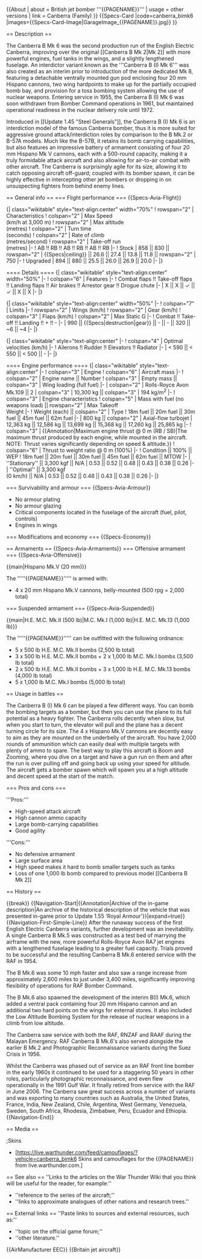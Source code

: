 {{About
| about = British jet bomber '''{{PAGENAME}}'''
| usage = other versions
| link = Canberra (Family)
}}
{{Specs-Card
|code=canberra_bimk6
|images={{Specs-Card-Image|GarageImage_{{PAGENAME}}.jpg}}
}}

== Description ==
<!-- ''In the description, the first part should be about the history of and the creation and combat usage of the aircraft, as well as its key features. In the second part, tell the reader about the aircraft in the game. Insert a screenshot of the vehicle, so that if the novice player does not remember the vehicle by name, he will immediately understand what kind of vehicle the article is talking about.'' -->
The Canberra B Mk 6 was the second production run of the English Electric Canberra, improving over the original [[Canberra B Mk 2|Mk 2]] with more powerful engines, fuel tanks in the wings, and a slightly lengthened fuselage. An interdictor variant known as the '''Canberra B (I) Mk 6''' was also created as an interim prior to introduction of the more dedicated Mk 8, featuring a detachable ventrally mounted gun pod enclosing four 20 mm Hispano cannons, two wing hardpoints to make up for the partially occupied bomb bay, and provision for a toss bombing system allowing the use of nuclear weapons. Entering service in 1955, the Canberra B (I) Mk 6 was soon withdrawn from Bomber Command operations in 1961, but maintained operational readiness in the nuclear delivery role until 1972.

Introduced in [[Update 1.45 "Steel Generals"]], the Canberra B (I) Mk 6 is an interdiction model of the famous Canberra bomber, thus it is more suited for aggressive ground attack/interdiction roles by comparison to the B Mk.2 or B-57A models. Much like the B-57B, it retains its bomb carrying capabilities, but also features an impressive battery of armament consisting of four 20 mm Hispano Mk V cannons, each with a 500-round capacity, making it a truly formidable attack aircraft and also allowing for air-to-air combat with other aircraft. The Canberra is surprisingly agile for its size, allowing it to catch opposing aircraft off-guard; coupled with its bomber spawn, it can be highly effective in intercepting other jet bombers or dropping in on unsuspecting fighters from behind enemy lines.

== General info ==
=== Flight performance ===
{{Specs-Avia-Flight}}
<!-- ''Describe how the aircraft behaves in the air. Speed, manoeuvrability, acceleration and allowable loads - these are the most important characteristics of the vehicle.'' -->

{| class="wikitable" style="text-align:center" width="70%"
! rowspan="2" | Characteristics
! colspan="2" | Max Speed<br>(km/h at 3,000 m)
! rowspan="2" | Max altitude<br>(metres)
! colspan="2" | Turn time<br>(seconds)
! colspan="2" | Rate of climb<br>(metres/second)
! rowspan="2" | Take-off run<br>(metres)
|-
! AB !! RB !! AB !! RB !! AB !! RB
|-
! Stock
| 858 || 830 || rowspan="2" | {{Specs|ceiling}} || 26.6 || 27.4 || 13.8 || 11.8 || rowspan="2" | 750
|-
! Upgraded
| 894 || 880 || 25.5 || 26.0 || 26.9 || 20.0
|-
|}

==== Details ====
{| class="wikitable" style="text-align:center" width="50%"
|-
! colspan="6" | Features
|-
! Combat flaps !! Take-off flaps !! Landing flaps !! Air brakes !! Arrestor gear !! Drogue chute
|-
| X || X || ✓ || ✓ || X || X     <!-- ✓ -->
|-
|}

{| class="wikitable" style="text-align:center" width="50%"
|-
! colspan="7" | Limits
|-
! rowspan="2" | Wings (km/h)
! rowspan="2" | Gear (km/h)
! colspan="3" | Flaps (km/h)
! colspan="2" | Max Static G
|-
! Combat !! Take-off !! Landing !! + !! -
|-
| 990 <!-- {{Specs|destruction|body}} --> || {{Specs|destruction|gear}} || - || - || 320 || ~6 || ~4
|-
|}

{| class="wikitable" style="text-align:center"
|-
! colspan="4" | Optimal velocities (km/h)
|-
! Ailerons !! Rudder !! Elevators !! Radiator
|-
| < 590 || < 550 || < 500 || -
|-
|}

==== Engine performance ====
{| class="wikitable" style="text-align:center"
|-
! colspan="3" | Engine
! colspan="6" | Aircraft mass
|-
! colspan="2" | Engine name || Number
! colspan="3" | Empty mass || colspan="3" | Wing loading (full fuel)
|-
| colspan="2" | Rolls-Royce Avon Mk.109 ||  2
| colspan="3" | 10,300 kg || colspan="3" |  194 kg/m<sup>2</sup>
|-
! colspan="3" | Engine characteristics
! colspan="5" | Mass with fuel (no weapons load) || rowspan="2" | Max Takeoff<br />Weight
|-
! Weight (each) || colspan="2" | Type
! 18m fuel || 20m fuel || 30m fuel || 45m fuel || 62m fuel
|-
| 800 kg || colspan="2" | Axial-flow turbojet
| 12,363 kg || 12,586 kg || 13,699 kg || 15,368 kg || 17,260 kg || 25,865 kg
|-
! colspan="3" | {{Annotation|Maximum engine thrust @ 0 m (RB / SB)|The maximum thrust produced by each engine, while mounted in the aircraft. NOTE: Thrust varies significantly depending on speed & altitude.}}
! colspan="6" | Thrust to weight ratio @ 0 m (100%)
|-
! Condition || 100% || WEP
! 18m fuel || 20m fuel || 30m fuel || 45m fuel || 62m fuel || MTOW
|-
| ''Stationary'' || 3,300 kgf || N/A
| 0.53 || 0.52 || 0.48 || 0.43 || 0.38 || 0.26
|-
| ''Optimal'' || 3,300 kgf<br />(0 km/h) || N/A
| 0.53 || 0.52 || 0.48 || 0.43 || 0.38 || 0.26
|-
|}

=== Survivability and armour ===
{{Specs-Avia-Armour}}
<!-- ''Examine the survivability of the aircraft. Note how vulnerable the structure is and how secure the pilot is, whether the fuel tanks are armoured, etc. Describe the armour, if there is any, and also mention the vulnerability of other critical aircraft systems.'' -->

* No armour plating
* No armour glazing
* Critical components located in the fuselage of the aircraft (fuel, pilot, controls)
* Engines in wings

=== Modifications and economy ===
{{Specs-Economy}}

== Armaments ==
{{Specs-Avia-Armaments}}
=== Offensive armament ===
{{Specs-Avia-Offensive}}
<!-- ''Describe the offensive armament of the aircraft, if any. Describe how effective the cannons and machine guns are in a battle, and also what belts or drums are better to use. If there is no offensive weaponry, delete this subsection.'' -->
{{main|Hispano Mk.V (20 mm)}}

The '''''{{PAGENAME}}''''' is armed with:

* 4 x 20 mm Hispano Mk.V cannons, belly-mounted (500 rpg = 2,000 total)

=== Suspended armament ===
{{Specs-Avia-Suspended}}
<!-- ''Describe the aircraft's suspended armament: additional cannons under the wings, bombs, rockets and torpedoes. This section is especially important for bombers and attackers. If there is no suspended weaponry remove this subsection.'' -->
{{main|H.E. M.C. Mk.II (500 lb)|M.C. Mk.I (1,000 lb)|H.E. M.C. Mk.13 (1,000 lb)}}

The '''''{{PAGENAME}}''''' can be outfitted with the following ordnance:

* 5 x 500 lb H.E. M.C. Mk.II bombs (2,500 lb total)
* 3 x 500 lb H.E. M.C. Mk.II bombs + 2 x 1,000 lb M.C. Mk.I bombs (3,500 lb total)
* 2 x 500 lb H.E. M.C. Mk.II bombs + 3 x 1,000 lb H.E. M.C. Mk.13 bombs (4,000 lb total)
* 5 x 1,000 lb M.C. Mk.I bombs (5,000 lb total)

== Usage in battles ==
<!-- ''Describe the tactics of playing in the aircraft, the features of using aircraft in a team and advice on tactics. Refrain from creating a "guide" - do not impose a single point of view, but instead, give the reader food for thought. Examine the most dangerous enemies and give recommendations on fighting them. If necessary, note the specifics of the game in different modes (AB, RB, SB).'' -->
The Canberra B (I) Mk 6 can be played a few different ways. You can bomb the bombing targets as a bomber, but then you can use the plane to its full potential as a heavy fighter. The Canberra rolls decently when slow, but when you start to turn, the elevator will pull and the plane has a decent turning circle for its size. The 4 x Hispano Mk.V cannons are decently easy to aim as they are mounted on the underbelly of the aircraft. You have 2,000 rounds of ammunition which can easily deal with multiple targets with plenty of ammo to spare. The best way to play this aircraft is Boom and Zooming, where you dive on a target and have a gun run on them and after the run is over pulling off and going back up using your speed for altitude. The aircraft gets a bomber spawn which will spawn you at a high altitude and decent speed at the start of the match.

=== Pros and cons ===
<!-- ''Summarise and briefly evaluate the vehicle in terms of its characteristics and combat effectiveness. Mark its pros and cons in the bulleted list. Try not to use more than 6 points for each of the characteristics. Avoid using categorical definitions such as "bad", "good" and the like - use substitutions with softer forms such as "inadequate" and "effective".'' -->

'''Pros:'''

* High-speed attack aircraft
* High cannon ammo capacity
* Large bomb-carrying capabilities
* Good agility

'''Cons:'''

* No defensive armament
* Large surface area
* High speed makes it hard to bomb smaller targets such as tanks
* Loss of one 1,000 lb bomb compared to previous model [[Canberra B Mk 2]]

== History ==
<!-- ''Describe the history of the creation and combat usage of the aircraft in more detail than in the introduction. If the historical reference turns out to be too long, take it to a separate article, taking a link to the article about the vehicle and adding a block "/History" (example: <nowiki>https://wiki.warthunder.com/(Vehicle-name)/History</nowiki>) and add a link to it here using the <code>main</code> template. Be sure to reference text and sources by using <code><nowiki><ref></ref></nowiki></code>, as well as adding them at the end of the article with <code><nowiki><references /></nowiki></code>. This section may also include the vehicle's dev blog entry (if applicable) and the in-game encyclopedia description (under <code><nowiki>=== In-game description ===</nowiki></code>, also if applicable).'' -->

{{break}}
{{Navigation-Start|{{Annotation|Archive of the in-game description|An archive of the historical description of the vehicle that was presented in-game prior to Update 1.55 'Royal Armour'}}|expand=true}}
{{Navigation-First-Simple-Line}}
After the runaway success of the first English Electric Canberra variants, further development was an inevitability. A single Canberra B Mk.5 was constructed as a test bed of marrying the airframe with the new, more powerful Rolls-Royce Avon RA7 jet engines with a lengthened fuselage leading to a greater fuel capacity. Trials proved to be successful and the resulting Canberra B Mk.6 entered service with the RAF in 1954.

The B Mk.6 was some 10 mph faster and also saw a range increase from approximately 2,600 miles to just under 3,400 miles, significantly improving flexibility of operations for RAF Bomber Command.

The B Mk.6 also spawned the development of the interim B(I) Mk.6, which added a ventral pack containing four 20 mm Hispano cannon and an additional two hard points on the wings for external stores. It also included the Low Altitude Bombing System for the release of nuclear weapons in a climb from low altitude.

The Canberra saw service with both the RAF, RNZAF and RAAF during the Malayan Emergency. RAF Canberra B Mk.6's also served alongside the earlier B Mk.2 and Photographic Reconnaissance variants during the Suez Crisis in 1956.

Whilst the Canberra was phased out of service as an RAF front line bomber in the early 1960s it continued to be used for a staggering 50 years in other roles, particularly photographic reconnaissance, and even flew operationally in the 1991 Gulf War. It finally retired from service with the RAF in June 2006. The Canberra saw great success across a number of variants and was exporting to many countries such as Australia, the United States, France, India, New Zealand, Chile, Argentina, West Germany, Venezuela, Sweden, South Africa, Rhodesia, Zimbabwe, Peru, Ecuador and Ethiopia.
{{Navigation-End}}

== Media ==
<!-- ''Excellent additions to the article would be video guides, screenshots from the game, and photos.'' -->

;Skins

* [https://live.warthunder.com/feed/camouflages/?vehicle=canberra_bimk6 Skins and camouflages for the {{PAGENAME}} from live.warthunder.com.]

== See also ==
''Links to the articles on the War Thunder Wiki that you think will be useful for the reader, for example:''

* ''reference to the series of the aircraft;''
* ''links to approximate analogues of other nations and research trees.''

== External links ==
''Paste links to sources and external resources, such as:''

* ''topic on the official game forum;''
* ''other literature.''

{{AirManufacturer EEC}}
{{Britain jet aircraft}}
